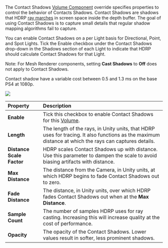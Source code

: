 The Contact Shadows [Volume Component](https://github.com/Unity-Technologies/ScriptableRenderPipeline/wiki/Volume-Components) override specifies properties to control the behavior of Contacts Shadows. Contact Shadows are shadows that HDRP [ray marches](https://github.com/Unity-Technologies/ScriptableRenderPipeline/wiki/Glossary#RayMarching) in screen space inside the depth buffer. The goal of using Contact Shadows is to capture small details that regular shadow mapping algorithms fail to capture.

You can enable Contact Shadows on a per Light basis for Directional, Point, and Spot Lights. Tick the Enable checkbox under the Contact Shadows drop-down in the Shadows section of each Light to indicate that HDRP should calculate Contact Shadows for that Light.

Note: For Mesh Renderer components, setting __Cast Shadows__ to __Off__ does not apply to Contact Shadows.

Contact shadow have a variable cost between 0.5 and 1.3 ms on the base PS4 at 1080p.

![](https://github.com/Unity-Technologies/ScriptableRenderPipeline/wiki/Pages/HDRP/Images/ContactShadows1.png)

| Property                  | Description                                                    |
| :------------------------ | :----------------------------------------------------------- |
| __Enable__                | Tick this checkbox to enable Contact Shadows for this [Volume](https://github.com/Unity-Technologies/ScriptableRenderPipeline/wiki/Volumes). |
| __Length__                | The length of the rays, in Unity units, that HDRP uses for tracing. It also functions as the maximum distance at which the rays can captures details. |
| __Distance Scale Factor__ | HDRP scales Contact Shadows up with distance. Use this parameter to dampen the scale to avoid biasing artifacts with distance.|
| __Max Distance__          | The distance from the Camera, in Unity units, at which HDRP begins to fade Contact Shadows out to zero. |
| __Fade Distance__         | The distance, in Unity units, over which HDRP fades Contact Shadows out when at the __Max Distance__. |
| __Sample Count__          | The number of samples HDRP uses for ray casting. Increasing this will increase quality at the cost of performance. |
| __Opacity__ |   The opacity of the Contact Shadows. Lower values result in softer, less prominent shadows.   |
